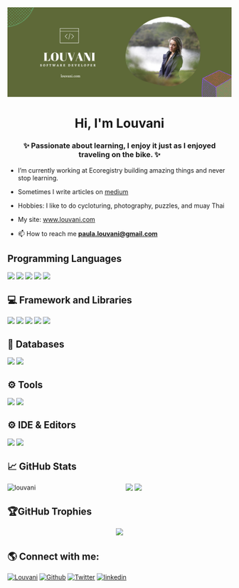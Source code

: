<img src="./Louvani's-banner.png" />
<!-- <img src="https://raw.githubusercontent.com/kasuken/kasuken/master/BannerGitHub.png" alt="Emanuele Bartolesi - software engineer, content creator and community organizer"> -->
<h1 align="center">Hi, I'm Louvani</h1>
<h3 align="center"> ✨ Passionate about learning, I enjoy it just as I enjoyed traveling on the bike. ✨ </h3>

<!-- ## ✨ Current situation -->


- I’m currently working at Ecoregistry building amazing things and never stop learning.

- Sometimes I write articles on [medium](https://louvani.medium.com/)

- Hobbies: I like to do cycloturing, photography, puzzles, and muay Thai

- My site: <a href="https://www.louvani.com/" target="_blank">www.louvani.com</a>
- 📫 How to reach me **paula.louvani@gmail.com**

## Programming Languages
<p align="left">
  <img src="https://img.shields.io/badge/JavaScript-323330?style=for-the-badge&logo=javascript&logoColor=F7DF1E" />
  <img src="https://img.shields.io/badge/TypeScript-323330?style=for-the-badge&logo=typescript&logoColor=blue" />
  <img src="https://img.shields.io/badge/NodeJs-323330?style=for-the-badge&logo=node&logoColor=F7DF1E" />
  <img src="https://img.shields.io/badge/Python-323330?style=for-the-badge&logo=python&logoColor=white" />
  <img src="https://img.shields.io/badge/C-323330?style=for-the-badge&logo=c&logoColor=white" />
</p>

## 💻 Framework and Libraries
<p align="left">
  <img src="https://img.shields.io/badge/NestJs-5E5C5C?style=for-the-badge&logo=nestjs&logoColor=red" />
  <img src="https://img.shields.io/badge/Express-5E5C5C?style=for-the-badge&logo=express&logoColor=green" />
  <img src="https://img.shields.io/badge/React-20232A?style=for-the-badge&logo=react&logoColor=61DAFB" />
  <img src="https://img.shields.io/badge/Bootstrap-563D7C?style=for-the-badge&logo=bootstrap&logoColor=white" />
  <img src="https://img.shields.io/badge/jQuery-0769AD?style=for-the-badge&logo=jquery&logoColor=white" />
</p>

## 💾 Databases
<p align="left">
  <img src="https://img.shields.io/badge/MongoDB-%234ea94b.svg?style=for-the-badge&logo=mongodb&logoColor=white" />
  <img src="https://img.shields.io/badge/MySQL-%2307405e.svg?style=for-the-badge&logo=mysql&logoColor=white" />
</p>

## ⚙️ Tools
<p align="left">
  <img src="https://img.shields.io/badge/Webpack-black?style=for-the-badge&logo=webpack&logoColor=5849BE" />
  <img src="https://img.shields.io/badge/Postman-FF6C37?style=for-the-badge&logo=postman&logoColor=white" />
</p>

## ⚙️ IDE & Editors
<p align="left">
  <img src="https://img.shields.io/badge/Visual_Studio_Code-0078D4?style=for-the-badge&logo=visual%20studio%20code&logoColor=white" />
  <img src="https://img.shields.io/badge/Vim-%234ea94b.svg?style=for-the-badge&logo=Vim&logoColor=white" />
</p>


## 📈 GitHub Stats

<p align="center" style="witdh:100%">
<img align="left" src="https://github-readme-stats.vercel.app/api/top-langs?username=louvani&theme=dracula&hide_border=fals&show_icons=true&locale=en" alt="louvani" />
<img src="https://github-readme-stats.vercel.app/api?username=louvani&theme=dracula&hide_border=false&include_all_commits=false&count_private=true" />
<img src="https://github-readme-streak-stats.herokuapp.com/?user=louvani&theme=dracula&hide_border=false" />
</p>


## 🏆GitHub Trophies
<p align="center" style="witdh:100%">
  <img src="https://github-profile-trophy.vercel.app/?username=louvani&theme=dracula&no-frame=false&no-bg=false&margin-w=4&row=1" />
</p>

## 🌎 Connect with me:

[<img alt="Louvani" src="https://img.shields.io/badge/My_Site-%234ea94b.svg?&style=for-the-badge&logoColor=white" />](https://www.louvani.com/)
[<img alt="Github" src="https://img.shields.io/badge/GitHub-%2312100E.svg?&style=for-the-badge&logo=Github&logoColor=white" />](https://github.com/louvani)
[<img alt="Twitter" src="https://img.shields.io/badge/twitter-%231DA1F2.svg?&style=for-the-badge&logo=twitter&logoColor=white" />](https://twitter.com/PaulaLouvani)
[<img alt="linkedin" src="https://img.shields.io/badge/linkedin-%230077B5.svg?&style=for-the-badge&logo=linkedin&logoColor=white" />](https://www.linkedin.com/in/paula-louvani/)


